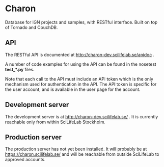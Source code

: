 Charon
======

Database for IGN projects and samples, with RESTful interface.
Built on top of Tornado and CouchDB.

API
---

The RESTful API is documented at http://charon-dev.scilifelab.se/apidoc .

A number of code examples for using the API can be found in the
nosetest **test_*.py** files.

Note that each call to the API must include an API token which is the
only mechanism used for authentication in the API. The API token is specific
for the user account, and is available in the user page for the account.

Development server
------------------

The development server is at http://charon-dev.scilifelab.se/ .
It is currently reachable only from within SciLifeLab Stockholm.

Production server
-----------------

The production server has not yet been installed.
It will probably be at https://charon.scilifelab.se/ and will be reachable
from outside SciLifeLab to approved accounts.
